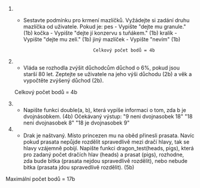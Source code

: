 1.
    * Sestavte podmínku pro krmení mazlíčků. Vyžádejte si zadání druhu mazlíčka od uživatele. Pokud je:
        pes - Vypište "dejte mu granule."               (1b)
        kočka - Vypište "dejte jí konzervu s tuňákem."  (1b)
        kralík - Vypište "dejte mu zelí."               (1b)
        jiný mazlíček - Vypište "nevím"                 (1b)

                                    Celkový počet bodů = 4b

2.
    * Vláda se rozhodla zvýšit důchodcům důchod o 6%, pokud jsou starší 80 let.
Zeptejte se uživatele na jeho výši důchodu (2b) a věk a vypočtěte zvýšený důchod (2b).

    Celkový počet bodů = 4b

3.
    * Napište funkci double(a, b), která vypíše informaci o tom, zda b je dvojnásobkem. (4b)
    Očekávaný výstup:
                    "9 neni dvojnasobek 18"
                    "18 neni dvojnasobek 8"
                    "18 je dvojnasobek 9"

4.
    * Drak je naštvaný. Místo princezen mu na oběd přinesli prasata. Navíc pokud prasata nepůjde rozdělit spravedlivě mezi dračí hlavy, tak se hlavy vzájemně pobijí. Napište funkci dragon_test(heads, pigs), která pro zadaný počet dračích hlav (heads) a prasat (pigs), rozhodne, zda bude bitka (prasata nejdou spravedlivě rozdělit), nebo nebude bitka (prasata jdou spravedlivě rozdělit). (5b)

Maximální počet bodů = 17b